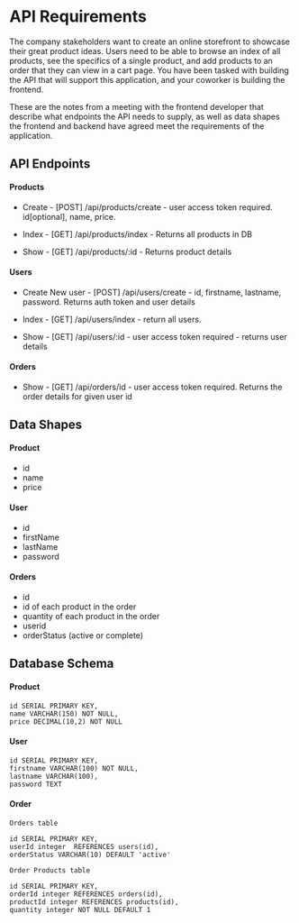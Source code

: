 # API Requirements

The company stakeholders want to create an online storefront to showcase their great product ideas. Users need to be able to browse an index of all products, see the specifics of a single product, and add products to an order that they can view in a cart page. You have been tasked with building the API that will support this application, and your coworker is building the frontend.

These are the notes from a meeting with the frontend developer that describe what endpoints the API needs to supply, as well as data shapes the frontend and backend have agreed meet the requirements of the application.

## API Endpoints

#### Products

- Create - [POST] /api/products/create - user access token required. id[optional], name, price.

- Index - [GET] /api/products/index - Returns all products in DB

- Show - [GET] /api/products/:id - Returns product details

#### Users

- Create New user - [POST] /api/users/create - id, firstname, lastname, password.
  Returns auth token and user details

- Index - [GET] /api/users/index - return all users.

- Show - [GET] /api/users/:id - user access token required - returns user details

#### Orders

- Show - [GET] /api/orders/id - user access token required. Returns the order details for given user id

## Data Shapes

#### Product

- id
- name
- price

#### User

- id
- firstName
- lastName
- password

#### Orders

- id
- id of each product in the order
- quantity of each product in the order
- userid
- orderStatus (active or complete)

## Database Schema

#### Product

    id SERIAL PRIMARY KEY,
    name VARCHAR(150) NOT NULL,
    price DECIMAL(10,2) NOT NULL

#### User

    id SERIAL PRIMARY KEY,
    firstname VARCHAR(100) NOT NULL,
    lastname VARCHAR(100),
    password TEXT

#### Order

    Orders table

    id SERIAL PRIMARY KEY,
    userId integer  REFERENCES users(id),
    orderStatus VARCHAR(10) DEFAULT 'active'

    Order Products table

    id SERIAL PRIMARY KEY,
    orderId integer REFERENCES orders(id),
    productId integer REFERENCES products(id),
    quantity integer NOT NULL DEFAULT 1
